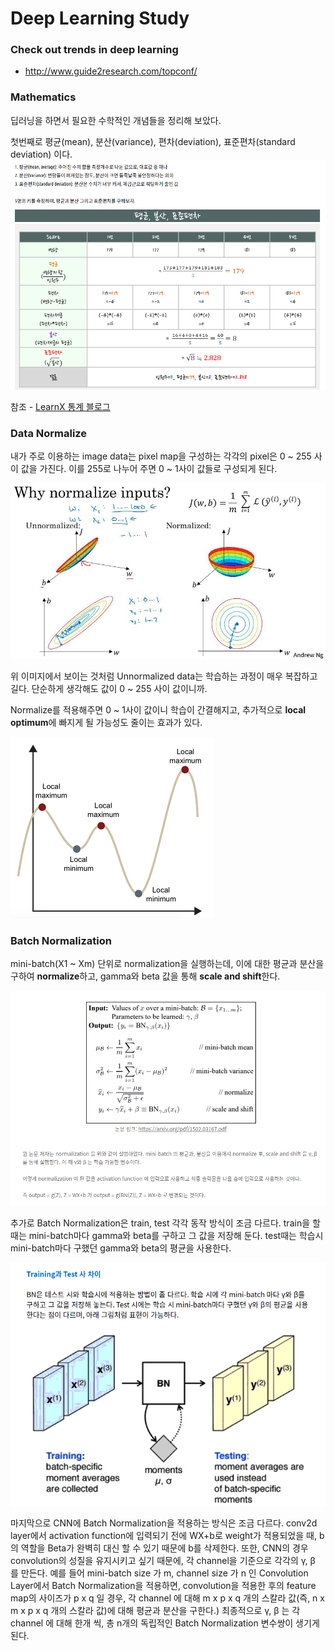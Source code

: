 Deep Learning Study
===================

### Check out trends in deep learning 
 - <http://www.guide2research.com/topconf/>

### Mathematics
딥러닝을 하면서 필요한 수학적인 개념들을 정리해 보았다.

첫번째로 평균(mean), 분산(variance), 편차(deviation), 표준편차(standard deviation) 이다.
![math](doc_imgs/math.png "mathematics")

참조 - [LearnX 통계 블로그](https://learnx.tistory.com/entry/%ED%86%B5%EA%B3%84%EC%9D%98-%EA%B8%B0%EC%B4%88%EC%9D%B8-%ED%8F%89%EA%B7%A0-%EB%B6%84%EC%82%B0-%ED%91%9C%EC%A4%80%ED%8E%B8%EC%B0%A8)

### Data Normalize
내가 주로 이용하는 image data는 pixel map을 구성하는 각각의 pixel은 0 ~ 255 사이 값을 가진다. 
이를 255로 나누어 주면 0 ~ 1사이 값들로 구성되게 된다.

![Normalize](doc_imgs/normalize.jpeg "normalize")

위 이미지에서 보이는 것처럼 Unnormalized data는 학습하는 과정이 매우 복잡하고 길다.
단순하게 생각해도 값이 0 ~ 255 사이 값이니까.

Normalize를 적용해주면 0 ~ 1사이 값이니 학습이 간결해지고, 추가적으로 **local optimum**에 빠지게 될 가능성도 줄이는 효과가 있다.

![local_minimum](doc_imgs/local_minimum.png "local_minum")

### Batch Normalization
mini-batch(X1 ~ Xm) 단위로 normalization을 실행하는데, 이에 대한 평균과 분산을 구하여 **normalize**하고,
gamma와 beta 값을 통해 **scale and shift**한다.

![gamma&beta](doc_imgs/BN2.png)

추가로 Batch Normalization은 train, test 각각 동작 방식이 조금 다르다.
train을 할때는 mini-batch마다 gamma와 beta를 구하고 그 값을 저장해 둔다.
test때는 학습시 mini-batch마다 구했던 gamma와 beta의 평균을 사용한다.

![gamma&beta](doc_imgs/BN.png)

마지막으로 CNN에 Batch Normalization을 적용하는 방식은 조금 다르다.
conv2d layer에서 activation function에 입력되기 전에 WX+b로 weight가 적용되었을 때,
b의 역할을 Beta가 완벽히 대신 할 수 있기 때문에 b를 삭제한다.
또한, CNN의 경우 convolution의 성질을 유지시키고 싶기 때문에, 각 channel을 기준으로 각각의 γ, β 를 만든다. 
예를 들어 mini-batch size 가 m, channel size 가 n 인 Convolution Layer에서 Batch Normalization을 적용하면, 
convolution을 적용한 후의 feature map의 사이즈가 p x q 일 경우, 
각 channel 에 대해 m x p x q 개의 스칼라 값(즉, n x m x p x q 개의 스칼라 값)에 대해 평균과 분산을 구한다.) 
최종적으로 γ, β 는 각 channel 에 대해 한개 씩, 총 n개의 독립적인 Batch Normalization 변수쌍이 생기게 된다.

